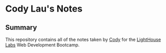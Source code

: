 # Cody Lau's Notes

## Summary

This repository contains all of the notes taken by [Cody](https://github.com/laucodx45) for the [LightHouse Labs](https://www.lighthouselabs.ca/) Web Development Bootcamp.

